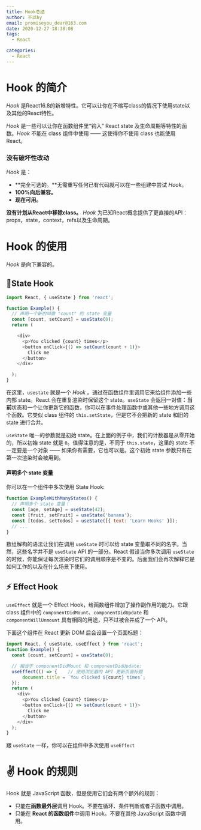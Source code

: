 ```yaml
---
title: Hook总结
author: 不以by
email: promiseyou_dear@163.com
date: 2020-12-27 18:38:08
tags: 
  - React

categories: 
  - React
---
```


# **Hook 的简介**

*Hook* 是React16.8的新增特性。它可以让你在不缩写class的情况下使用state以及其他的React特性。

*Hook* 是一些可以让你在函数组件里“钩入” React state 及生命周期等特性的函数。*Hook* 不能在 class 组件中使用 —— 这使得你不使用 class 也能使用 React。

### **没有破坏性改动**

*Hook* 是：

- **完全可选的。**无需重写任何已有代码就可以在一些组建中尝试 *Hook*。
- **100%向后兼容。**
- **现在可用。**

**没有计划从React中移除class。** *Hook* 为已知React概念提供了更直接的API：props，state，context，refs以及生命周期。



# **Hook 的使用**

*Hook* 是向下兼容的。

## 📌**State Hook**

```javascript
import React, { useState } from 'react';

function Example() {
  // 声明一个新的叫做 "count" 的 state 变量  
  const [count, setCount] = useState(0);
  return (

    <div>
      <p>You clicked {count} times</p>
      <button onClick={() => setCount(count + 1)}>
        Click me
      </button>
    </div>

  );
}
```

在这里，`usestate` 就是一个 *Hook* 。通过在函数组件里调用它来给组件添加一些内部 state。React 会在重复渲染时保留这个 state。`useState` 会返回一对值：**当前**状态和一个让你更新它的函数，你可以在事件处理函数中或其他一些地方调用这个函数。它类似 class 组件的 `this.setState`，但是它不会把新的 state 和旧的 state 进行合并。

`useState` 唯一的参数就是初始 state。在上面的例子中，我们的计数器是从零开始的，所以初始 state 就是 `0`。值得注意的是，不同于 `this.state`，这里的 state 不一定要是一个对象 —— 如果你有需要，它也可以是。这个初始 state 参数只有在第一次渲染时会被用到。

#### 声明多个 state 变量

你可以在一个组件中多次使用 State Hook:

```javascript
function ExampleWithManyStates() {
  // 声明多个 state 变量！
  const [age, setAge] = useState(42);
  const [fruit, setFruit] = useState('banana');
  const [todos, setTodos] = useState([{ text: 'Learn Hooks' }]);
  // ...
}
```

数组解构的语法让我们在调用 `useState` 时可以给 state 变量取不同的名字。当然，这些名字并不是 `useState` API 的一部分。React 假设当你多次调用 `useState` 的时候，你能保证每次渲染时它们的调用顺序是不变的。后面我们会再次解释它是如何工作的以及在什么场景下使用。



## ⚡️ Effect Hook

`useEffect` 就是一个 Effect Hook，给函数组件增加了操作副作用的能力。它跟 class 组件中的 `componentDidMount`、`componentDidUpdate` 和 `componentWillUnmount` 具有相同的用途，只不过被合并成了一个 API。

下面这个组件在 React 更新 DOM 后会设置一个页面标题：

```javascript
import React, { useState, useEffect } from 'react';
function Example() {
  const [count, setCount] = useState(0);

  // 相当于 componentDidMount 和 componentDidUpdate:  
  useEffect(() => {    // 使用浏览器的 API 更新页面标题    
      document.title = `You clicked ${count} times`; 
  });
  return (
    <div>
      <p>You clicked {count} times</p>
      <button onClick={() => setCount(count + 1)}>
        Click me
      </button>
    </div>
  );
}
```

跟 `useState` 一样，你可以在组件中多次使用 `useEffect`

# ✌️ **Hook 的规则**

Hook 就是 JavaScript 函数，但是使用它们会有两个额外的规则：

- 只能在**函数最外层**调用 Hook。不要在循环、条件判断或者子函数中调用。
- 只能在 **React 的函数组件**中调用 Hook。不要在其他 JavaScript 函数中调用。

